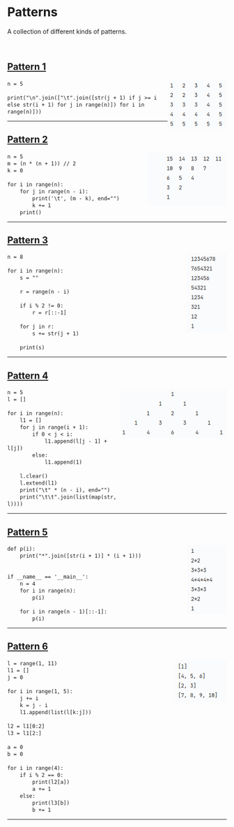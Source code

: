 # Patterns

A collection of different kinds of patterns. 

<br>

<a href="pattern_1/main.py">
<h2 align="left">Pattern 1</h2>
</a>
<img align="right" src="pattern_1/pattern_1.png">

```
n = 5

print("\n".join(["\t".join([str(j + 1) if j >= i else str(i + 1) for j in range(n)]) for i in range(n)]))
```

---

<a href="pattern_2/main.py">
<h2 align="left">Pattern 2</h2>
</a>
<img align="right" src="pattern_2/pattern_2.png">

```
n = 5
m = (n * (n + 1)) // 2
k = 0

for i in range(n):
    for j in range(n - i):
        print('\t', (m - k), end="")
        k += 1
    print()

```

---

<a href="pattern_3/main.py">
<h2 align="left">Pattern 3</h2>
</a>
<img align="right" src="pattern_3/pattern_3.png">

```
n = 8

for i in range(n):
    s = ""

    r = range(n - i)

    if i % 2 != 0:
        r = r[::-1]

    for j in r:
        s += str(j + 1)

    print(s)

```

---

<a href="pattern_4/main.py">
<h2 align="left">Pattern 4</h2>
</a>
<img align="right" src="pattern_4/pattern_4.png">

```
n = 5
l = []

for i in range(n):
    l1 = []
    for j in range(i + 1):
        if 0 < j < i:
            l1.append(l[j - 1] + l[j])
        else:
            l1.append(1)

    l.clear()
    l.extend(l1)
    print("\t" * (n - i), end="")
    print("\t\t".join(list(map(str, l))))
```

---
<a href="pattern_5/main.py">
<h2 align="left">Pattern 5</h2>
</a>
<img align="right" src="pattern_5/pattern_5.png">

```
def p(i):
    print("*".join([str(i + 1)] * (i + 1)))


if __name__ == '__main__':
    n = 4
    for i in range(n):
        p(i)

    for i in range(n - 1)[::-1]:
        p(i)

```

---

<a href="pattern_6/main.py">
<h2 align="left">Pattern 6</h2>
</a>
<img align="right" src="pattern_6/pattern_6.png">

```
l = range(1, 11)
l1 = []
j = 0

for i in range(1, 5):
    j += i
    k = j - i
    l1.append(list(l[k:j]))

l2 = l1[0:2]
l3 = l1[2:]

a = 0
b = 0

for i in range(4):
    if i % 2 == 0:
        print(l2[a])
        a += 1
    else:
        print(l3[b])
        b += 1
```

---

